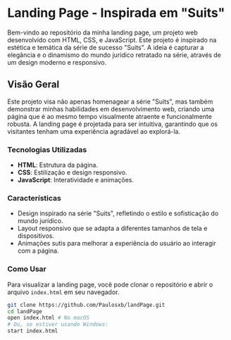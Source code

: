 # Landing Page - Inspirada em "Suits"

Bem-vindo ao repositório da minha landing page, um projeto web desenvolvido com HTML, CSS, e JavaScript. Este projeto é inspirado na estética e temática da série de sucesso "Suits". A ideia é capturar a elegância e o dinamismo do mundo jurídico retratado na série, através de um design moderno e responsivo.

## Visão Geral

Este projeto visa não apenas homenagear a série "Suits", mas também demonstrar minhas habilidades em desenvolvimento web, criando uma página que é ao mesmo tempo visualmente atraente e funcionalmente robusta. A landing page é projetada para ser intuitiva, garantindo que os visitantes tenham uma experiência agradável ao explorá-la.

### Tecnologias Utilizadas

- **HTML**: Estrutura da página.
- **CSS**: Estilização e design responsivo.
- **JavaScript**: Interatividade e animações.

### Características

- Design inspirado na série "Suits", refletindo o estilo e sofisticação do mundo jurídico.
- Layout responsivo que se adapta a diferentes tamanhos de tela e dispositivos.
- Animações sutis para melhorar a experiência do usuário ao interagir com a página.

### Como Usar

Para visualizar a landing page, você pode clonar o repositório e abrir o arquivo `index.html` em seu navegador.

```bash
git clone https://github.com/Paulosxb/landPage.git
cd landPage
open index.html # No macOS
# Ou, se estiver usando Windows:
start index.html
